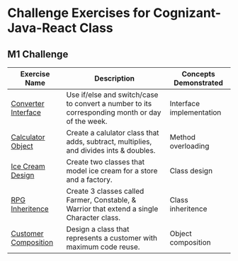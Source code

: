# Challenge Exercises for Cognizant-Java-React Class

## M1 Challenge
| Exercise Name    | Description              | Concepts Demonstrated    |
| ---------------- | ------------------------ | ------------------------ |
| [Converter Interface](https://github.com/profjjk/jordan_kelly_java/tree/main/M1-Challenge-Jordan-Kelly/ConverterInterface) | Use if/else and switch/case to convert a number to its corresponding month or day of the week. | Interface implementation |
| [Calculator Object](https://github.com/profjjk/jordan_kelly_java/tree/main/M1-Challenge-Jordan-Kelly/CalculatorObject) | Create a calulator class that adds, subtract, multiplies, and divides ints & doubles. | Method overloading |
| [Ice Cream Design](https://github.com/profjjk/jordan_kelly_java/tree/main/M1-Challenge-Jordan-Kelly/IceCreamClassDesign) | Create two classes that model ice cream for a store and a factory. | Class design |
| [RPG Inheritence](https://github.com/profjjk/jordan_kelly_java/tree/main/M1-Challenge-Jordan-Kelly/RPGInheritance) | Create 3 classes called Farmer, Constable, & Warrior that extend a single Character class. | Class inheritence |
| [Customer Composition](https://github.com/profjjk/jordan_kelly_java/tree/main/M1-Challenge-Jordan-Kelly/CustomerComposition) | Design a class that represents a customer with maximum code reuse. | Object composition |